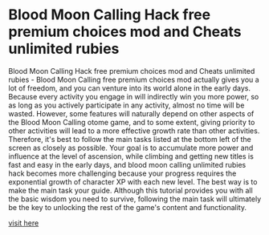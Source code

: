 # Blood Moon Calling Hack free premium choices mod and Cheats unlimited rubies

Blood Moon Calling Hack free premium choices mod and Cheats unlimited rubies - Blood Moon Calling free premium choices mod actually gives you a lot of freedom, and you can venture into its world alone in the early days. Because every activity you engage in will indirectly win you more power, so as long as you actively participate in any activity, almost no time will be wasted. However, some features will naturally depend on other aspects of the Blood Moon Calling otome game, and to some extent, giving priority to other activities will lead to a more effective growth rate than other activities. Therefore, it's best to follow the main tasks listed at the bottom left of the screen as closely as possible. Your goal is to accumulate more power and influence at the level of ascension, while climbing and getting new titles is fast and easy in the early days, and blood moon calling unlimited rubies hack becomes more challenging because your progress requires the exponential growth of character XP with each new level. The best way is to make the main task your guide. Although this tutorial provides you with all the basic wisdom you need to survive, following the main task will ultimately be the key to unlocking the rest of the game's content and functionality.

<a href="https://yintamod.xyz/blood-moon-calling/">visit here</a>
